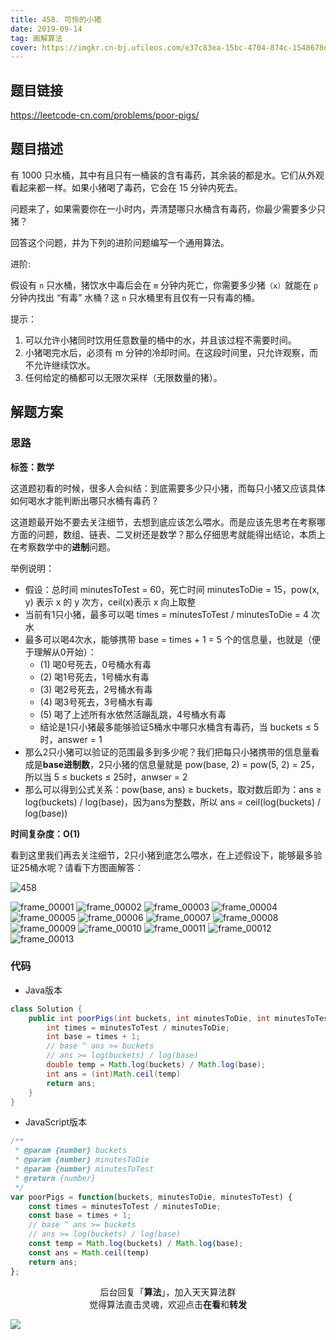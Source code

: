 ```yaml
---
title: 458. 可怜的小猪
date: 2019-09-14
tag: 画解算法
cover: https://imgkr.cn-bj.ufileos.com/e37c83ea-15bc-4704-874c-1548678db700.png
---
```


## 题目链接

https://leetcode-cn.com/problems/poor-pigs/

## 题目描述

有 1000 只水桶，其中有且只有一桶装的含有毒药，其余装的都是水。它们从外观看起来都一样。如果小猪喝了毒药，它会在 15 分钟内死去。

问题来了，如果需要你在一小时内，弄清楚哪只水桶含有毒药，你最少需要多少只猪？

回答这个问题，并为下列的进阶问题编写一个通用算法。

进阶:

假设有 `n` 只水桶，猪饮水中毒后会在 `m` 分钟内死亡，你需要多少猪`（x）`就能在 `p` 分钟内找出 “有毒” 水桶？这 `n` 只水桶里有且仅有一只有毒的桶。

提示：

1. 可以允许小猪同时饮用任意数量的桶中的水，并且该过程不需要时间。
2. 小猪喝完水后，必须有 m 分钟的冷却时间。在这段时间里，只允许观察，而不允许继续饮水。
3. 任何给定的桶都可以无限次采样（无限数量的猪）。


## 解题方案

### 思路

**标签：数学**

这道题初看的时候，很多人会纠结：到底需要多少只小猪，而每只小猪又应该具体如何喝水才能判断出哪只水桶有毒药？

这道题最开始不要去关注细节，去想到底应该怎么喂水。而是应该先思考在考察哪方面的问题，数组、链表、二叉树还是数学？那么仔细思考就能得出结论，本质上在考察数学中的**进制**问题。

举例说明：

- 假设：总时间 minutesToTest = 60，死亡时间 minutesToDie = 15，pow(x, y) 表示 x 的 y 次方，ceil(x)表示 x 向上取整
- 当前有1只小猪，最多可以喝 times = minutesToTest / minutesToDie = 4 次水
- 最多可以喝4次水，能够携带 base = times + 1 = 5 个的信息量，也就是（便于理解从0开始）：
  - (1) 喝0号死去，0号桶水有毒
  - (2) 喝1号死去，1号桶水有毒
  - (3) 喝2号死去，2号桶水有毒
  - (4) 喝3号死去，3号桶水有毒
  - (5) 喝了上述所有水依然活蹦乱跳，4号桶水有毒
  - 结论是1只小猪最多能够验证5桶水中哪只水桶含有毒药，当 buckets ≤ 5 时，answer = 1
- 那么2只小猪可以验证的范围最多到多少呢？我们把每只小猪携带的信息量看成是**base进制数**，2只小猪的信息量就是 pow(base, 2) = pow(5, 2) = 25，所以当 5 ≤ buckets ≤ 25时，anwser = 2
- 那么可以得到公式关系：pow(base, ans) ≥ buckets，取对数后即为：ans ≥ log(buckets) / log(base)，因为ans为整数，所以 ans = ceil(log(buckets) / log(base))

**时间复杂度：O(1)**

看到这里我们再去关注细节，2只小猪到底怎么喂水，在上述假设下，能够最多验证25桶水呢？请看下方图画解答：

![458](https://imgkr.cn-bj.ufileos.com/e310cc25-d6c4-4eb9-95f8-dccb74c686f7.gif)

![frame_00001](https://imgkr.cn-bj.ufileos.com/244723b4-9588-472b-a780-357cae547b66.png)
![frame_00002](https://imgkr.cn-bj.ufileos.com/583c8ab2-96ba-4b1c-9a91-01d54c44eed3.png)
![frame_00003](https://imgkr.cn-bj.ufileos.com/206065ee-89c6-4550-b4b0-a3dbf821971c.png)
![frame_00004](https://imgkr.cn-bj.ufileos.com/fe37ebf6-707b-4e6f-90f4-b8befe55c55c.png)
![frame_00005](https://imgkr.cn-bj.ufileos.com/dae4deaf-465a-46f5-b5ac-c844f8397e77.png)
![frame_00006](https://imgkr.cn-bj.ufileos.com/f994ee23-1499-4db7-a2ad-244945fb7eb1.png)
![frame_00007](https://imgkr.cn-bj.ufileos.com/aed3de14-b6e2-4ba9-8473-a2f9843afefc.png)
![frame_00008](https://imgkr.cn-bj.ufileos.com/ca37fcbc-fc06-4191-a263-c375a4eb67b8.png)
![frame_00009](https://imgkr.cn-bj.ufileos.com/99201e55-738e-4470-a9d3-a65f8ff1ccc0.png)
![frame_00010](https://imgkr.cn-bj.ufileos.com/19fd6539-d815-4e81-8554-a048245734d7.png)
![frame_00011](https://imgkr.cn-bj.ufileos.com/b92c3b5e-762c-47bd-aac3-aae53c636b6e.png)
![frame_00012](https://imgkr.cn-bj.ufileos.com/08e59a75-8a79-4ac7-b198-4c6b66c84e37.png)
![frame_00013](https://imgkr.cn-bj.ufileos.com/e37c83ea-15bc-4704-874c-1548678db700.png)


### 代码

- Java版本

```Java
class Solution {
    public int poorPigs(int buckets, int minutesToDie, int minutesToTest) {
        int times = minutesToTest / minutesToDie;
        int base = times + 1;
        // base ^ ans >= buckets 
        // ans >= log(buckets) / log(base)
        double temp = Math.log(buckets) / Math.log(base);
        int ans = (int)Math.ceil(temp)
        return ans;
    }
}
```

- JavaScript版本

```JavaScript
/**
 * @param {number} buckets
 * @param {number} minutesToDie
 * @param {number} minutesToTest
 * @return {number}
 */
var poorPigs = function(buckets, minutesToDie, minutesToTest) {
    const times = minutesToTest / minutesToDie;
    const base = times + 1;
    // base ^ ans >= buckets 
    // ans >= log(buckets) / log(base)
    const temp = Math.log(buckets) / Math.log(base);
    const ans = Math.ceil(temp)
    return ans;
};
```

<span style="display:block;text-align:center;">后台回复「<strong>算法</strong>」，加入天天算法群</span>
<span style="display:block;text-align:center;">觉得算法直击灵魂，欢迎点击<strong>在看</strong>和<strong>转发</strong></span>

![](https://imgkr.cn-bj.ufileos.com/c3690018-4a92-4766-ac7e-ac54dd54c093.jpg)